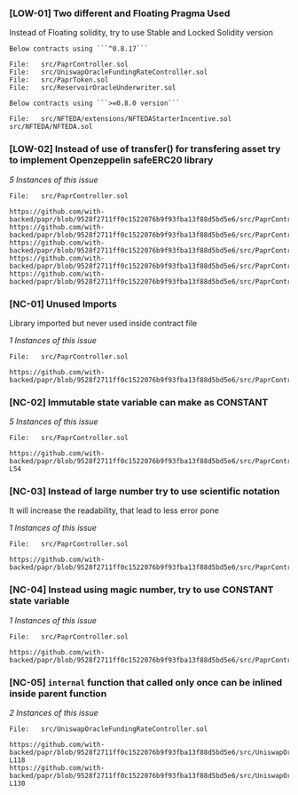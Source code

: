 
### [LOW-01] Two different and Floating Pragma Used

Instead of Floating solidity, try to use Stable and Locked Solidity version

```solidity
Below contracts using ```^0.8.17```

File:   src/PaprController.sol
File:   src/UniswapOracleFundingRateController.sol
File:   src/PaprToken.sol
File:   src/ReservoirOracleUnderwriter.sol
```
```solidity
Below contracts using ```>=0.8.0 version```

File:   src/NFTEDA/extensions/NFTEDAStarterIncentive.sol
src/NFTEDA/NFTEDA.sol
```

### [LOW-02] Instead of use of transfer() for transfering asset try to implement Openzeppelin safeERC20 library

*5 Instances of this issue*

```solidity
File:   src/PaprController.sol

https://github.com/with-backed/papr/blob/9528f2711ff0c1522076b9f93fba13f88d5bd5e6/src/PaprController.sol#L202
https://github.com/with-backed/papr/blob/9528f2711ff0c1522076b9f93fba13f88d5bd5e6/src/PaprController.sol#L203
https://github.com/with-backed/papr/blob/9528f2711ff0c1522076b9f93fba13f88d5bd5e6/src/PaprController.sol#L514
https://github.com/with-backed/papr/blob/9528f2711ff0c1522076b9f93fba13f88d5bd5e6/src/PaprController.sol#L515
https://github.com/with-backed/papr/blob/9528f2711ff0c1522076b9f93fba13f88d5bd5e6/src/PaprController.sol#L546
```


### [NC-01] Unused Imports

Library imported but never used inside contract file

*1 Instances of this issue*

```solidity
File:   src/PaprController.sol

https://github.com/with-backed/papr/blob/9528f2711ff0c1522076b9f93fba13f88d5bd5e6/src/PaprController.sol#L9
```

### [NC-02] Immutable state variable can make as CONSTANT

*5 Instances of this issue*

```solidity
File:   src/PaprController.sol

https://github.com/with-backed/papr/blob/9528f2711ff0c1522076b9f93fba13f88d5bd5e6/src/PaprController.sol#L41-L54
```

### [NC-03] Instead of large number try to use scientific notation

It will increase the readability, that lead to less error pone

*1 Instances of this issue*

```solidity
File:   src/PaprController.sol

https://github.com/with-backed/papr/blob/9528f2711ff0c1522076b9f93fba13f88d5bd5e6/src/PaprController.sol#L54
```

### [NC-04] Instead using magic number, try to use CONSTANT state variable

*1 Instances of this issue*

```solidity
File:   src/PaprController.sol

https://github.com/with-backed/papr/blob/9528f2711ff0c1522076b9f93fba13f88d5bd5e6/src/PaprController.sol#L473
```

### [NC-05] ```internal``` function that called only once can be inlined inside parent function

*2 Instances of this issue*

```solidity
File:   src/UniswapOracleFundingRateController.sol

https://github.com/with-backed/papr/blob/9528f2711ff0c1522076b9f93fba13f88d5bd5e6/src/UniswapOracleFundingRateController.sol#L111-L118
https://github.com/with-backed/papr/blob/9528f2711ff0c1522076b9f93fba13f88d5bd5e6/src/UniswapOracleFundingRateController.sol#L122-L130
```
